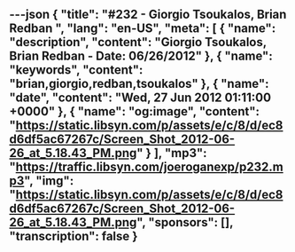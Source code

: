 ---json
{
  "title": "#232 - Giorgio Tsoukalos, Brian Redban ",
  "lang": "en-US",
  "meta": [
    {
      "name": "description",
      "content": "Giorgio Tsoukalos, Brian Redban - Date: 06/26/2012"
    },
    {
      "name": "keywords",
      "content": "brian,giorgio,redban,tsoukalos"
    },
    {
      "name": "date",
      "content": "Wed, 27 Jun 2012 01:11:00 +0000"
    },
    {
      "name": "og:image",
      "content": "https://static.libsyn.com/p/assets/e/c/8/d/ec8d6df5ac67267c/Screen_Shot_2012-06-26_at_5.18.43_PM.png"
    }
  ],
  "mp3": "https://traffic.libsyn.com/joeroganexp/p232.mp3",
  "img": "https://static.libsyn.com/p/assets/e/c/8/d/ec8d6df5ac67267c/Screen_Shot_2012-06-26_at_5.18.43_PM.png",
  "sponsors": [],
  "transcription": false
}
---
<episode-header />

<timemark seconds="0" />

<transcribe-call-to-action />

<episode-footer />